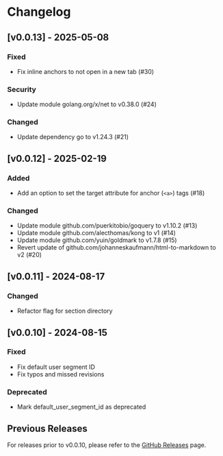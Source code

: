 # Changelog

## [v0.0.13] - 2025-05-08
### Fixed
- Fix inline anchors to not open in a new tab (#30)
### Security
- Update module golang.org/x/net to v0.38.0 (#24)
### Changed
- Update dependency go to v1.24.3 (#21)

## [v0.0.12] - 2025-02-19
### Added
- Add an option to set the target attribute for anchor (`<a>`) tags (#18)
### Changed
- Update module github.com/puerkitobio/goquery to v1.10.2 (#13)
- Update module github.com/alecthomas/kong to v1 (#14)
- Update module github.com/yuin/goldmark to v1.7.8 (#15)
- Revert update of github.com/johanneskaufmann/html-to-markdown to v2 (#20)

## [v0.0.11] - 2024-08-17
### Changed
- Refactor flag for section directory

## [v0.0.10] - 2024-08-15
### Fixed
- Fix default user segment ID
- Fix typos and missed revisions
### Deprecated
- Mark default_user_segment_id as deprecated

## Previous Releases
For releases prior to v0.0.10, please refer to the [GitHub Releases](https://github.com/tukaelu/zgsync/releases) page.
